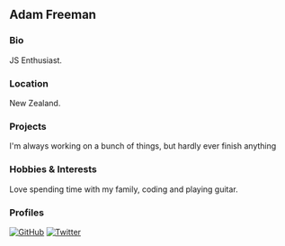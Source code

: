 ## Adam Freeman

### Bio
JS Enthusiast. 

### Location
New Zealand.

### Projects
I'm always working on a bunch of things, but hardly ever finish anything  

### Hobbies & Interests
Love spending time with my family, coding and playing guitar.

### Profiles
[![GitHub][github-img]](https://github.com/adamfr33man) 
[![Twitter][twitter-img]](https://twitter.com/shavenyaknz)
  
<!-- Don't edit the below 2 lines -->
[twitter-img]: https://i.imgur.com/wWzX9uB.png
[github-img]: https://i.imgur.com/9I6NRUm.png
